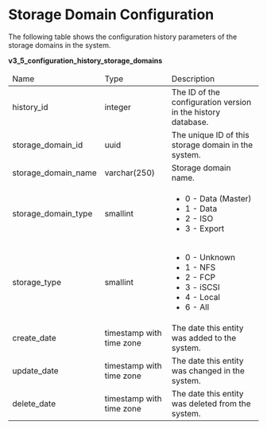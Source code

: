 # Storage Domain Configuration

The following table shows the configuration history parameters of the storage domains in the system.

**v3_5_configuration_history_storage_domains**

<table>
 <thead>
  <tr>
   <td>Name</td>
   <td>Type</td>
   <td>Description</td>
  </tr>
 </thead>
 <tbody>
  <tr>
   <td>history_id</td>
   <td>integer</td>
   <td>The ID of the configuration version in the history database.</td>
  </tr>
  <tr>
   <td>storage_domain_id</td>
   <td>uuid</td>
   <td>The unique ID of this storage domain in the system.</td>
  </tr>
  <tr>
   <td>storage_domain_name</td>
   <td>varchar(250)</td>
   <td>Storage domain name.</td>
  </tr>
  <tr>
   <td>storage_domain_type</td>
   <td>smallint</td>
   <td>
    <ul>
     <li> 0 - Data (Master)</li>
     <li>1 - Data</li>
     <li>2 - ISO</li>
     <li>3 - Export</li>
    </ul>
   </td>
  </tr>
  <tr>
   <td>storage_type</td>
   <td>smallint</td>
   <td>
    <ul>
     <li>0 - Unknown</li>
     <li>1 - NFS</li>
     <li>2 - FCP</li>
     <li>3 - iSCSI</li>
     <li>4 - Local</li>
     <li>6 - All</li>
    </ul>
   </td>
  </tr>
  <tr>
   <td>create_date</td>
   <td>timestamp with time zone</td>
   <td>The date this entity was added to the system.</td>
  </tr>
  <tr>
   <td>update_date</td>
   <td>timestamp with time zone</td>
   <td>The date this entity was changed in the system.</td>
  </tr>
  <tr>
   <td>delete_date</td>
   <td>timestamp with time zone</td>
   <td>The date this entity was deleted from the system.</td>
  </tr>
 </tbody>
</table>

